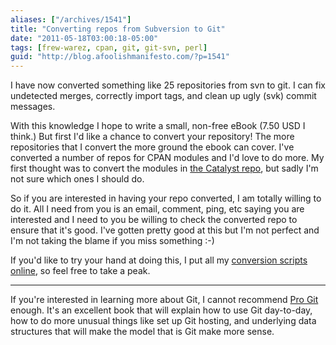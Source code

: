 ```yaml
---
aliases: ["/archives/1541"]
title: "Converting repos from Subversion to Git"
date: "2011-05-18T03:00:18-05:00"
tags: [frew-warez, cpan, git, git-svn, perl]
guid: "http://blog.afoolishmanifesto.com/?p=1541"
---
```

I have now converted something like 25 repositories from svn to git. I can fix undetected merges, correctly import tags, and clean up ugly (svk) commit messages.

With this knowledge I hope to write a small, non-free eBook (7.50 USD I think.) But first I'd like a chance to convert your repository! The more repositories that I convert the more ground the ebook can cover. I've converted a number of repos for CPAN modules and I'd love to do more. My first thought was to convert the modules in [the Catalyst repo](http://dev.catalystframework.org/svnweb/Catalyst), but sadly I'm not sure which ones I should do.

So if you are interested in having your repo converted, I am totally willing to do it. All I need from you is an email, comment, ping, etc saying you are interested and I need to you be willing to check the converted repo to ensure that it's good. I've gotten pretty good at this but I'm not perfect and I'm not taking the blame if you miss something :-)

If you'd like to try your hand at doing this, I put all my [conversion scripts online](https://github.com/frioux/Git-Conversions), so feel free to take a peak.

---

If you're interested in learning more about Git, I cannot recommend
<a  href="https://www.amazon.com/gp/product/1484200772/ref=as_li_tl?ie=UTF8&camp=1789&creative=9325&creativeASIN=1484200772&linkCode=as2&tag=afoolishmanif-20&linkId=73f85964b6ab98ea870583701b7e77aa">Pro Git</a><img src="//ir-na.amazon-adsystem.com/e/ir?t=afoolishmanif-20&l=am2&o=1&a=1484200772" width="1" height="1" border="0" alt="" style="border:none !important; margin:0px !important;" />
enough.  It's an excellent book that will explain how to use Git day-to-day, how
to do more unusual things like set up Git hosting, and underlying data
structures that will make the model that is Git make more sense.
